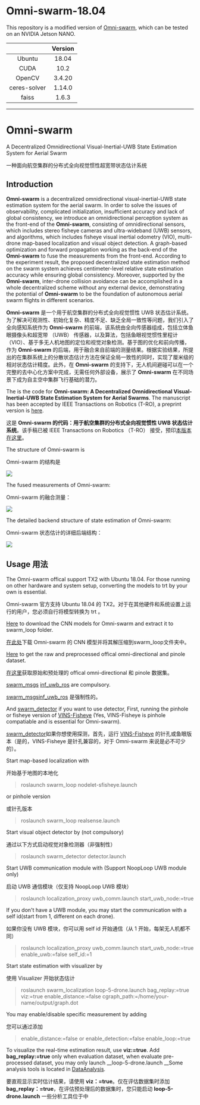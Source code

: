 # Omni-swarm-18.04

This repository is a modified version of [Omni-swarm](https://github.com/HKUST-Aerial-Robotics/Omni-swarm), which can be tested on an NVIDIA Jetson NANO.

|              | Version |
| :----------: | :-----: |
|    Ubuntu    |  18.04  |
|     CUDA     |  10.2   |
|    OpenCV    | 3.4.20  |
| ceres-solver | 1.14.0  |
|    faiss     |  1.6.3  |

------

# Omni-swarm

A Decentralized Omnidirectional Visual-Inertial-UWB State Estimation System for Aerial Swarm

一种面向航空集群的分布式全向视觉惯性超宽带状态估计系统



## Introduction

**Omni-swarm** is a decentralized omnidirectional visual-inertial-UWB state estimation system for the aerial swarm. In order to solve the issues of observability, complicated initialization, insufficient accuracy and lack of global consistency, we introduce an omnidirectional perception system as the front-end of the **Omni-swarm**, consisting of omnidirectional sensors, which includes stereo fisheye cameras and ultra-wideband (UWB) sensors, and algorithms, which includes fisheye visual inertial odometry (VIO), multi-drone map-based localization and visual object detection. A graph-based optimization and forward propagation working as the back-end of the **Omni-swarm** to fuse the measurements from the front-end. According to the experiment result, the proposed decentralized state estimation method on the swarm system achieves centimeter-level relative state estimation accuracy while ensuring global consistency. Moreover, supported by the **Omni-swarm**, inter-drone collision avoidance can be accomplished in a whole decentralized scheme without any external device, demonstrating the potential of **Omni-swarm** to be the foundation of autonomous aerial swarm flights in different scenarios. 

**Omni-swarm** 是一个用于航空集群的分布式全向视觉惯性 UWB 状态估计系统。为了解决可观测性、初始化复杂、精度不足、缺乏全局一致性等问题，我们引入了全向感知系统作为 **Omni-swarm** 的前端，该系统由全向传感器组成，包括立体鱼眼摄像头和超宽带 （UWB） 传感器，以及算法，包括鱼眼视觉惯性里程计 （VIO）、基于多无人机地图的定位和视觉对象检测。基于图的优化和前向传播，作为 **Omni-swarm** 的后端，用于融合来自前端的测量结果。根据实验结果，所提出的在集群系统上的分散状态估计方法在保证全局一致性的同时，实现了厘米级的相对状态估计精度。此外，在 **Omni-swarm** 的支持下，无人机间避碰可以在一个完整的去中心化方案中完成，无需任何外部设备，展示了 **Omni-swarm** 在不同场景下成为自主空中集群飞行基础的潜力。



The is the code for __Omni-swarm: A Decentralized Omnidirectional Visual-Inertial-UWB State Estimation System for Aerial Swarms__. The manuscript has been accepted by IEEE Transactions on Robotics (T-RO), a preprint version is [here](https://arxiv.org/abs/2103.04131).

这是 **Omni-swarm 的代码：用于航空集群的分布式全向视觉惯性 UWB 状态估计系统**。该手稿已被 IEEE Transactions on Robotics （T-RO） 接受，预印[本版本在这里](https://arxiv.org/abs/2103.04131)。



The structure of Omni-swarm is

Omni-swarm 的结构是

![](./doc/structure.PNG)

The fused measurements of Omni-swarm:

Omni-swarm 的融合测量：

![](./doc/measurements.PNG)

The detailed backend structure of state estimation of Omni-swarm:

Omni-swarm 状态估计的详细后端结构：

![](./doc/backend.PNG)



## Usage 用法

The Omni-swarm offical support TX2 with Ubuntu 18.04. For those running on other hardware and system setup, converting the models to trt by your own is essential.

Omni-swarm 官方支持 Ubuntu 18.04 的 TX2。对于在其他硬件和系统设置上运行的用户，您必须自行将模型转换为 trt 。



[Here](https://www.dropbox.com/s/skq1vgfeawiw151/models.zip?dl=0) to download the CNN models for Omni-swarm and extract it to swarm_loop folder.

[在此处](https://www.dropbox.com/s/skq1vgfeawiw151/models.zip?dl=0)下载 Omni-swarm 的 CNN 模型并将其解压缩到swarm_loop文件夹中。



[Here](https://www.dropbox.com/sh/w5yagas06a9r14d/AACdKgMfCCg07M6jr6Ipmus1a?dl=0) to get the raw and preprocessed offical omni-directional and pinole dataset.

[在这里](https://www.dropbox.com/sh/w5yagas06a9r14d/AACdKgMfCCg07M6jr6Ipmus1a?dl=0)获取原始和预处理的 offical omni-directional 和 pinole 数据集。



[swarm_msgs](https://github.com/HKUST-Swarm/swarm_msgs) [inf_uwb_ros](https://github.com/HKUST-Swarm/inf_uwb_ros) are compulsory.

[swarm_msgs](https://github.com/HKUST-Swarm/swarm_msgs)[inf_uwb_ros](https://github.com/HKUST-Swarm/inf_uwb_ros) 是强制性的。



And [swarm_detector](https://github.com/HKUST-Swarm/swarm_detector) if you want to use detector, First, running the pinhole or fisheye version of [VINS-Fisheye](https://github.com/HKUST-Aerial-Robotics/VINS-Fisheye) (Yes, VINS-Fisheye is pinhole compatiable and is essential for Omni-swarm).

[swarm_detector](https://github.com/HKUST-Swarm/swarm_detector)如果你想使用探测，首先，运行 [VINS-Fisheye](https://github.com/HKUST-Aerial-Robotics/VINS-Fisheye) 的针孔或鱼眼版本（是的，VINS-Fisheye 是针孔兼容的，对于 Omni-swarm 来说是必不可少的）。



Start map-based localization with

开始基于地图的本地化

>roslaunch swarm_loop nodelet-sfisheye.launch

or pinhole version

或针孔版本

>roslaunch swarm_loop realsense.launch



Start visual object detector by (not compulsory)

通过以下方式启动视觉对象检测器（非强制性）

> roslaunch  swarm_detector detector.launch



Start UWB communication module with (Support NoopLoop UWB module only)

启动 UWB 通信模块（仅支持 NoopLoop UWB 模块）

>roslaunch localization_proxy uwb_comm.launch start_uwb_node:=true



If you don't have a UWB module, you may start the communication with a self id(start from 1, different on each drone).

如果你没有 UWB 模块，你可以用 self id 开始通信（从 1 开始，每架无人机都不同）

>roslaunch localization_proxy uwb_comm.launch start_uwb_node:=true enable_uwb:=false self_id:=1



Start state estimation with visualizer by

使用 Visualizer 开始状态估计

>roslaunch swarm_localization loop-5-drone.launch bag_replay:=true viz:=true enable_distance:=false cgraph_path:=/home/your-name/output/graph.dot



You may enable/disable specific measurement by adding

您可以通过添加

>enable_distance:=false or enable_detection:=false enable_loop:=true



To visualize the real-time estimation result, use __viz:=true__. Add __bag_replay:=true__ only when evaluation dataset, when evaluate pre-processed dataset, you may only launch __loop-5-drone.launch __Some analysis tools is located in [DataAnalysis](swarm_localization/DataAnalysis).

要直观显示实时估计结果，请使用 **viz：=true**。仅在评估数据集时添加 **bag_replay：=true**，在评估预处理后的数据集时，您只能启动 **loop-5-drone.launch** 一些分析工具位于中

